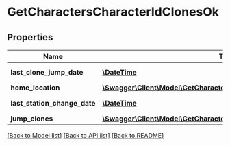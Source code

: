 # GetCharactersCharacterIdClonesOk

## Properties
Name | Type | Description | Notes
------------ | ------------- | ------------- | -------------
**last_clone_jump_date** | [**\DateTime**](\DateTime.md) | last_clone_jump_date string | [optional] 
**home_location** | [**\Swagger\Client\Model\GetCharactersCharacterIdClonesOkHomeLocation**](GetCharactersCharacterIdClonesOkHomeLocation.md) |  | [optional] 
**last_station_change_date** | [**\DateTime**](\DateTime.md) | last_station_change_date string | [optional] 
**jump_clones** | [**\Swagger\Client\Model\GetCharactersCharacterIdClonesOkJumpClones[]**](GetCharactersCharacterIdClonesOkJumpClones.md) | jump_clones array | 

[[Back to Model list]](../README.md#documentation-for-models) [[Back to API list]](../README.md#documentation-for-api-endpoints) [[Back to README]](../README.md)


